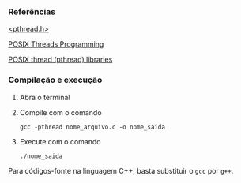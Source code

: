 ### Referências
[<pthread.h>](https://pubs.opengroup.org/onlinepubs/007908799/xsh/pthread.h.html)

[POSIX Threads Programming](https://computing.llnl.gov/tutorials/pthreads/)

[POSIX thread (pthread) libraries](https://www.cs.cmu.edu/afs/cs/academic/class/15492-f07/www/pthreads.html)


### Compilação e execução
1. Abra o terminal

2. Compile com o comando

   `gcc -pthread nome_arquivo.c -o nome_saida`   

3. Execute com o comando

   `./nome_saida`   

Para códigos-fonte na linguagem C++, basta substituir o `gcc` por `g++`.
